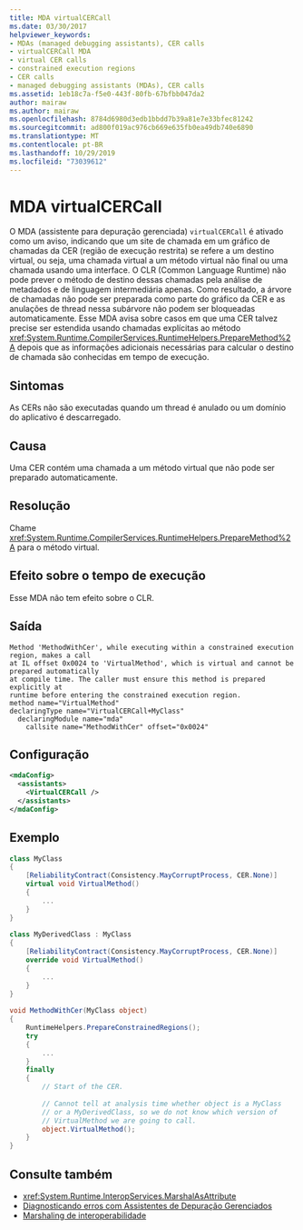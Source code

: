 ```yaml
---
title: MDA virtualCERCall
ms.date: 03/30/2017
helpviewer_keywords:
- MDAs (managed debugging assistants), CER calls
- virtualCERCall MDA
- virtual CER calls
- constrained execution regions
- CER calls
- managed debugging assistants (MDAs), CER calls
ms.assetid: 1eb18c7a-f5e0-443f-80fb-67bfbb047da2
author: mairaw
ms.author: mairaw
ms.openlocfilehash: 8784d6980d3edb1bbdd7b39a81e7e33bfec81242
ms.sourcegitcommit: ad800f019ac976cb669e635fb0ea49db740e6890
ms.translationtype: MT
ms.contentlocale: pt-BR
ms.lasthandoff: 10/29/2019
ms.locfileid: "73039612"
---
```

# <a name="virtualcercall-mda"></a>MDA virtualCERCall
O MDA (assistente para depuração gerenciada) `virtualCERCall` é ativado como um aviso, indicando que um site de chamada em um gráfico de chamadas da CER (região de execução restrita) se refere a um destino virtual, ou seja, uma chamada virtual a um método virtual não final ou uma chamada usando uma interface. O CLR (Common Language Runtime) não pode prever o método de destino dessas chamadas pela análise de metadados e de linguagem intermediária apenas. Como resultado, a árvore de chamadas não pode ser preparada como parte do gráfico da CER e as anulações de thread nessa subárvore não podem ser bloqueadas automaticamente. Esse MDA avisa sobre casos em que uma CER talvez precise ser estendida usando chamadas explícitas ao método <xref:System.Runtime.CompilerServices.RuntimeHelpers.PrepareMethod%2A> depois que as informações adicionais necessárias para calcular o destino de chamada são conhecidas em tempo de execução.  
  
## <a name="symptoms"></a>Sintomas  
 As CERs não são executadas quando um thread é anulado ou um domínio do aplicativo é descarregado.  
  
## <a name="cause"></a>Causa  
 Uma CER contém uma chamada a um método virtual que não pode ser preparado automaticamente.  
  
## <a name="resolution"></a>Resolução  
 Chame <xref:System.Runtime.CompilerServices.RuntimeHelpers.PrepareMethod%2A> para o método virtual.  
  
## <a name="effect-on-the-runtime"></a>Efeito sobre o tempo de execução  
 Esse MDA não tem efeito sobre o CLR.  
  
## <a name="output"></a>Saída  
  
```output
Method 'MethodWithCer', while executing within a constrained execution region, makes a call  
at IL offset 0x0024 to 'VirtualMethod', which is virtual and cannot be prepared automatically  
at compile time. The caller must ensure this method is prepared explicitly at  
runtime before entering the constrained execution region.  
method name="VirtualMethod"  
declaringType name="VirtualCERCall+MyClass"  
  declaringModule name="mda"  
    callsite name="MethodWithCer" offset="0x0024"  
```  
  
## <a name="configuration"></a>Configuração  
  
```xml  
<mdaConfig>  
  <assistants>  
    <VirtualCERCall />  
  </assistants>  
</mdaConfig>  
```  
  
## <a name="example"></a>Exemplo  
  
```csharp
class MyClass  
{  
    [ReliabilityContract(Consistency.MayCorruptProcess, CER.None)]  
    virtual void VirtualMethod()  
    {  
        ...  
    }  
}  
  
class MyDerivedClass : MyClass  
{  
    [ReliabilityContract(Consistency.MayCorruptProcess, CER.None)]  
    override void VirtualMethod()  
    {  
        ...  
    }  
}  
  
void MethodWithCer(MyClass object)  
{  
    RuntimeHelpers.PrepareConstrainedRegions();  
    try  
    {  
        ...  
    }  
    finally  
    {  
        // Start of the CER.  
  
        // Cannot tell at analysis time whether object is a MyClass  
        // or a MyDerivedClass, so we do not know which version of   
        // VirtualMethod we are going to call.  
        object.VirtualMethod();  
    }  
}  
```  
  
## <a name="see-also"></a>Consulte também

- <xref:System.Runtime.InteropServices.MarshalAsAttribute>
- [Diagnosticando erros com Assistentes de Depuração Gerenciados](diagnosing-errors-with-managed-debugging-assistants.md)
- [Marshaling de interoperabilidade](../interop/interop-marshaling.md)
